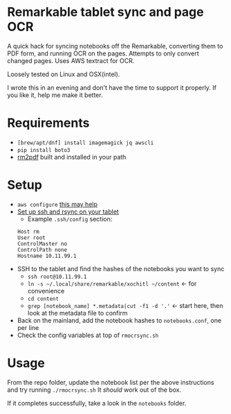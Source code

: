 # Remarkable tablet sync and page OCR
A quick hack for syncing notebooks off the Remarkable, converting them to PDF form, and running OCR on the pages. Attempts to only convert changed pages. Uses AWS textract for OCR.

Loosely tested on Linux and OSX(intel).

I wrote this in an evening and don't have the time to support it properly.
If you like it, help me make it better.

# Requirements
* `[brew/apt/dnf] install imagemagick jq awscli`
* `pip install boto3`
* [rm2pdf][1] built and installed in your path

[1]: https://github.com/rorycl/rm2pdf.git "rm2pdf @ github"

# Setup
* `aws configure` [this may help][2]
* [Set up ssh and rsync on your tablet][3]
    - Example `.ssh/config` section:
    ```
    Host rm
    User root
    ControlMaster no
    ControlPath none
    Hostname 10.11.99.1
    ```
* SSH to the tablet and find the hashes of the notebooks you want to sync
    -  `ssh root@10.11.99.1`
    -  `ln -s ~/.local/share/remarkable/xochitl ~/content` <- for convenience
    -  `cd content`
    -  `grep [notebook_name] *.metadata|cut -f1 -d '.'` <- start here, then look at the metadata file to confirm
* Back on the mainland, add the notebook hashes to `notebooks.conf`, one per line
* Check the config variables at top of `rmocrsync.sh`

[2]: https://docs.aws.amazon.com/cli/latest/userguide/cli-configure-quickstart.html#cli-configure-quickstart-config "AWS CLI Setup"

[3]: https://github.com/lucasrla/remarkable-utils "Remarkable Utils"

# Usage
From the repo folder, update the notebook list per the above instructions and try running `./rmocrsync.sh` It _should_ work out of the box. 

If it completes successfully, take a look in the `notebooks` folder.